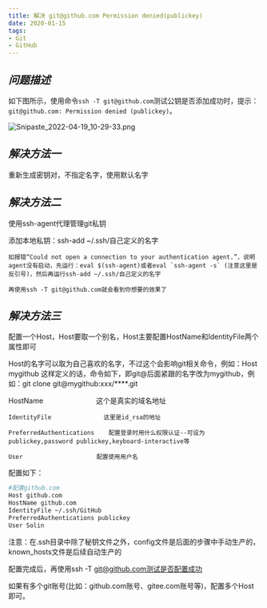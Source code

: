 ```yaml
---
title: 解决 git@github.com Permission denied(publickey)
date: 2020-01-15
tags:
- Git
- GitHub
---
```


## ***问题描述***

如下图所示，使用命令`ssh -T git@github.com`测试公钥是否添加成功时，提示：`git@github.com: Permission denied (publickey)`。

![Snipaste_2022-04-19_10-29-33.png](https://s2.loli.net/2022/05/08/eSvTljFg35b1OGB.png)

## ***解决方法一***

重新生成密钥对，不指定名字，使用默认名字

## ***解决方法二***

使用ssh-agent代理管理git私钥

添加本地私钥：ssh-add ~/.ssh/自己定义的名字

```
如报错“Could not open a connection to your authentication agent.”，说明agent没有启动，先运行：eval $(ssh-agent)或者eval `ssh-agent -s` (注意这里是反引号)，然后再运行ssh-add ~/.ssh/自己定义的名字

再使用ssh -T git@github.com就会看到你想要的效果了

```

## ***解决方法三***

配置一个Host，Host要取一个别名，Host主要配置HostName和IdentityFile两个属性即可

Host的名字可以取为自己喜欢的名字，不过这个会影响git相关命令，例如：Host mygithub 这样定义的话，命令如下，即git@后面紧跟的名字改为mygithub，例如：git clone git@mygithub:xxx/****.git

HostName 　　　　　　　   这个是真实的域名地址

```
IdentityFile 　　　　　　　  这里是id_rsa的地址

PreferredAuthentications    配置登录时用什么权限认证--可设为publickey,password publickey,keyboard-interactive等

User 　　　　　　　　　　   配置使用用户名
```

配置如下：

```bash
#配置github.com
Host github.com
HostName github.com
IdentityFile ~/.ssh/GitHub
PreferredAuthentications publickey 
User Solin
```

注意：在.ssh目录中除了秘钥文件之外，config文件是后面的步骤中手动生产的，known_hosts文件是后续自动生产的

配置完成后，再使用ssh -T git@github.com测试是否配置成功

如果有多个git账号(比如：github.com账号、gitee.com账号等)，配置多个Host即可。